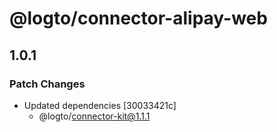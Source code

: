 # @logto/connector-alipay-web

## 1.0.1

### Patch Changes

- Updated dependencies [30033421c]
  - @logto/connector-kit@1.1.1

